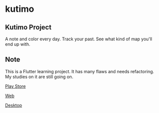 # kutimo
## Kutimo Project
A note and color every day. Track your past. See what kind of map you'll end up with.

## Note
This is a Flutter learning project. It has many flaws and needs refactoring. My studies on it are still going on.

[Play Store](https://play.google.com/store/apps/details?id=com.kutimo.kutimo)

[Web](https://yalinpala.dev/kutimo/#/)

[Desktop](https://github.com/yplog/kutimo/releases/tag/v1)
